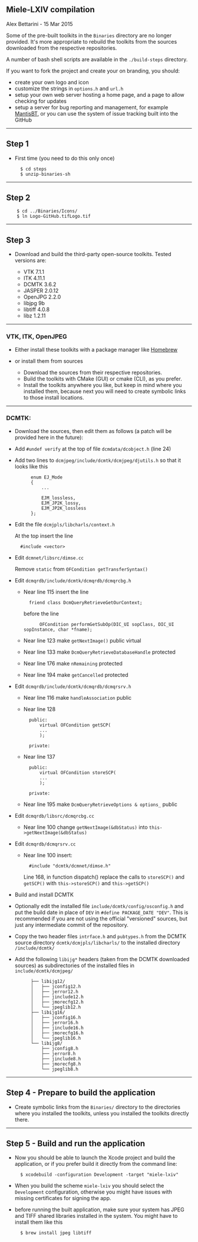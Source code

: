 ## Miele-LXIV compilation

Alex Bettarini - 15 Mar 2015

Some of the pre-built toolkits in the `Binaries` directory are no longer provided. It's more appropriate to rebuild the toolkits from the sources downloaded from the respective repositories.

A number of bash shell scripts are available in the `./build-steps` directory.

If you want to fork the project and create your on branding, you should:

- create your own logo and icon
- customize the strings in `options.h` and `url.h`
- setup your own web server hosting a home page, and a page to allow checking for updates
- setup a server for bug reporting and management, for example [MantisBT](https://www.mantisbt.org), or you can use the system of issue tracking built into the GitHub

---
## Step 1
- First time (you need to do this only once)

		$ cd steps
		$ unzip-binaries-sh

---
## Step 2
		$ cd ../Binaries/Icons/
		$ ln Logo-GitHub.tifLogo.tif

---
## Step 3

- Download and build the third-party open-source toolkits. Tested versions are:

	- VTK 7.1.1
	- ITK 4.11.1
	- DCMTK 3.6.2
	- JASPER 2.0.12
	- OpenJPG 2.2.0
	- libjpg 9b
	- libtiff 4.0.8
	- libz 1.2.11

---
### VTK, ITK, OpenJPEG

- Either install these toolkits with a package manager like [Homebrew](https://brew.sh)
- or install them from sources

	- Download the sources from their respective repositories.
	- Build the toolkits with CMake (GUI) or cmake (CLI), as you prefer.
	- Install the toolkits anywhere you like, but keep in mind where you installed them, because next you will need to create symbolic links to those install locations.

---
### **DCMTK**:

- Download the sources, then edit them as follows (a patch will be provided here in the future):

- Add `#undef verify` at the top of file `dcmdata/dcobject.h` (line 24)

- Add two lines to `dcmjpeg/include/dcmtk/dcmjpeg/djutils.h` so that it looks like this

			enum EJ_Mode
			{
				...

				EJM_lossless,
			 	EJM_JP2K_lossy,
				EJM_JP2K_lossless
			};

- Edit the file `dcmjpls/libcharls/context.h`

	At the top insert the line
	
		#include <vector>

- Edit `dcmnet/libsrc/dimse.cc`
 
	Remove `static` from `OFCondition getTransferSyntax()`

- Edit `dcmqrdb/include/dcmtk/dcmqrdb/dcmqrcbg.h`
   	
   	- Near line 115 insert the line

	   	    friend class DcmQueryRetrieveGetOurContext;
	   	    
		before the line

    			OFCondition performGetSubOp(DIC_UI sopClass, DIC_UI sopInstance, char *fname);

   	- Near line 123 make `getNextImage()` public virtual
   	- Near line 133 make `DcmQueryRetrieveDatabaseHandle` protected
   	- Near line 176 make `nRemaining` protected
   	- Near line 194 make `getCancelled` protected

- Edit `dcmqrdb/include/dcmtk/dcmqrdb/dcmqrsrv.h`

	- Near line 116 make `handleAssociation` public
	- Near line 128
	
			public:
				virtual OFCondition getSCP(
				...
				);

			private:

	- Near line 137
	
			public:
				virtual OFCondition storeSCP(
				...
				);

			private:

	- Near line 195 make `DcmQueryRetrieveOptions & options_` public

- Edit `dcmqrdb/libsrc/dcmqrcbg.cc`

	- Near line 100 change `getNextImage(&dbStatus)`
	into `this->getNextImage(&dbStatus)`

- Edit `dcmqrdb/dcmqrsrv.cc`

	- Near line 100 insert:
	
			#include "dcmtk/dcmnet/dimse.h"
			
   		Line 168, in function dispatch() replace
   		the calls to `storeSCP()` and `getSCP()`
   		with `this->storeSCP()` and `this->getSCP()`

- Build and install DCMTK

- Optionally edit the installed file `include/dcmtk/config/osconfig.h` and put the build date in place of `DEV` in `#define PACKAGE_DATE "DEV"`. This is recommended if you are not using the official "versioned" sources, but just any intermediate commit of the repository.

- Copy the two header files `intrface.h` and `pubtypes.h` from the DCMTK source directory `dcmtk/dcmjpls/libcharls/` to the installed directory `/include/dcmtk/`
			
- Add the following `libijg*` headers (taken from the DCMTK downloaded sources) as subdirectories of the installed files in `include/dcmtk/dcmjpeg/`
		
			├── libijg12/
			│   ├── jconfig12.h
			│   ├── jerror12.h
			│   ├── jinclude12.h
			│   ├── jmorecfg12.h
			│   └── jpeglib12.h
			├── libijg16/
			│   ├── jconfig16.h
			│   ├── jerror16.h
			│   ├── jinclude16.h
			│   ├── jmorecfg16.h
			│   └── jpeglib16.h
			└── libijg8/
			    ├── jconfig8.h
			    ├── jerror8.h
			    ├── jinclude8.h
			    ├── jmorecfg8.h
			    └── jpeglib8.h
			    
---
## Step 4 - Prepare to build the application
- Create symbolic links from the `Binaries/` directory to the directories where you installed the toolkits, unless you installed the toolkits directly there.

---
## Step 5 - Build and run the application
- Now you should be able to launch the Xcode project and build the application, or if you prefer build it directly from the command line:

		$ xcodebuild -configuration Development -target "miele-lxiv"

- When you build the scheme `miele-lxiv` you should select the `Development` configuration, otherwise you might have issues with missing certificates for signing the app.
- before running the built application, make sure your system has JPEG and TIFF shared libraries installed in the system. You might have to install them like this

		$ brew install jpeg libtiff


